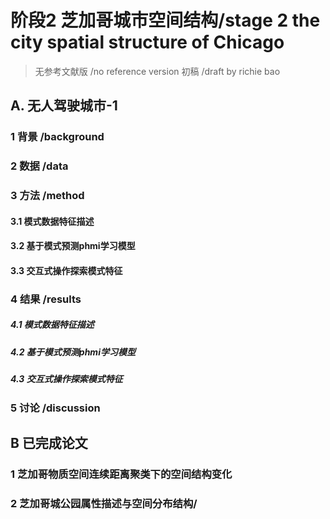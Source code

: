 # 阶段2 芝加哥城市空间结构/stage 2 the city spatial structure of Chicago
> 无参考文献版 /no reference version  初稿 /draft  by richie bao
## A. 无人驾驶城市-1
### 1 背景 /background 



### 2 数据 /data


### 3 方法 /method
#### 3.1 模式数据特征描述

#### 3.2  基于模式预测phmi学习模型

#### 3.3 交互式操作探索模式特征

### 4 结果 /results
##### 4.1 模式数据特征描述



##### 4.2 基于模式预测phmi学习模型



##### 4.3 交互式操作探索模式特征



### 5 讨论 /discussion




## B 已完成论文
### 1 芝加哥物质空间连续距离聚类下的空间结构变化


### 2 芝加哥城公园属性描述与空间分布结构/
<!--stackedit_data:
eyJoaXN0b3J5IjpbLTE3ODkyMzkwMzQsLTExOTc0NTQ0MSwxOT
AwNDE3NTMxLC01MjQ4NDc3NjcsMTE4NzE2Mjk1NywtMTYzMzg2
MjE4NSwtODUwOTM5MjksMTk2OTkwODc3N119
-->